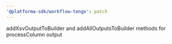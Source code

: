 ```yaml
---
'@platforma-sdk/workflow-tengo': patch
---
```


addXsvOutputToBuilder and addAllOutputsToBuilder methods for processColumn output
